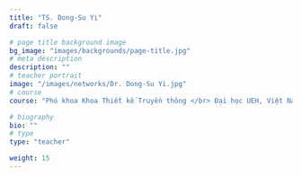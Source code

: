 ```yaml
---
title: "TS. Dong-Su Yi"
draft: false

# page title background image
bg_image: "images/backgrounds/page-title.jpg"
# meta description
description: ""
# teacher portrait
image: "/images/networks/Dr. Dong-Su Yi.jpg"
# course
course: "Phó khoa Khoa Thiết kế Truyền thông </br> Đại học UEH, Việt Nam"

# biography
bio: ""
# type
type: "teacher"

weight: 15
---
```


